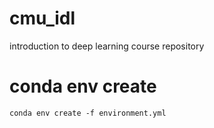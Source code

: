 # cmu_idl
introduction to deep learning course repository

# conda env create

```
conda env create -f environment.yml
```
